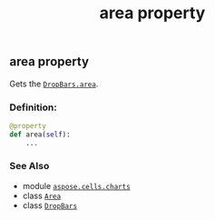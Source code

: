﻿---
title: area property
second_title: Aspose.Cells for Python via .NET API References
description: 
type: docs
weight: 30
url: /aspose.cells.charts/dropbars/area/
is_root: false
---

## area property


Gets the [`DropBars.area`](/cells/python-net/aspose.cells.charts/dropbars#area).
### Definition:
```python
@property
def area(self):
    ...
```

### See Also
* module [`aspose.cells.charts`](../../)
* class [`Area`](/cells/python-net/aspose.cells.drawing/area)
* class [`DropBars`](/cells/python-net/aspose.cells.charts/dropbars)
